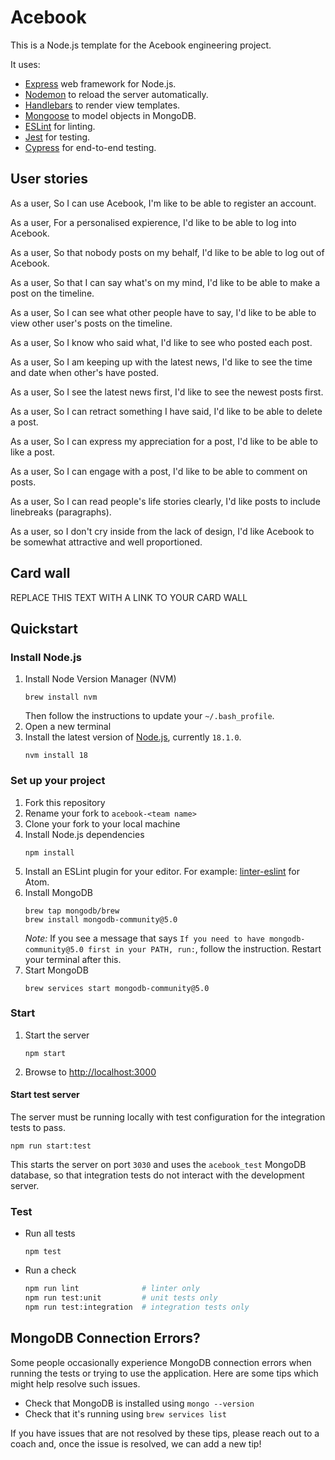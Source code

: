 # Acebook

This is a Node.js template for the Acebook engineering project.

It uses:

- [Express](https://expressjs.com/) web framework for Node.js.
- [Nodemon](https://nodemon.io/) to reload the server automatically.
- [Handlebars](https://handlebarsjs.com/) to render view templates.
- [Mongoose](https://mongoosejs.com) to model objects in MongoDB.
- [ESLint](https://eslint.org) for linting.
- [Jest](https://jestjs.io/) for testing.
- [Cypress](https://www.cypress.io/) for end-to-end testing.

## User stories

As a user,
So I can use Acebook,
I'm like to be able to register an account.

As a user,
For a personalised expierence,
I'd like to be able to log into Acebook.

As a user,
So that nobody posts on my behalf,
I'd like to be able to log out of Acebook.

As a user,
So that I can say what's on my mind,
I'd like to be able to make a post on the timeline.

As a user,
So I can see what other people have to say,
I'd like to be able to view other user's posts on the timeline.

As a user,
So I know who said what,
I'd like to see who posted each post.

As a user,
So I am keeping up with the latest news,
I'd like to see the time and date when other's have posted.

As a user,
So I see the latest news first,
I'd like to see the newest posts first.

As a user,
So I can retract something I have said,
I'd like to be able to delete a post.

As a user,
So I can express my appreciation for a post,
I'd like to be able to like a post.

As a user,
So I can engage with a post,
I'd like to be able to comment on posts.


As a user,
So I can read people's life stories clearly,
I'd like posts to include linebreaks (paragraphs).

As a user,
so I don't cry inside from the lack of design,
I'd like Acebook to be somewhat attractive and well proportioned.


## Card wall

REPLACE THIS TEXT WITH A LINK TO YOUR CARD WALL

## Quickstart

### Install Node.js

1. Install Node Version Manager (NVM)
   ```
   brew install nvm
   ```
   Then follow the instructions to update your `~/.bash_profile`.
2. Open a new terminal
3. Install the latest version of [Node.js](https://nodejs.org/en/), currently `18.1.0`.
   ```
   nvm install 18
   ```

### Set up your project

1. Fork this repository
2. Rename your fork to `acebook-<team name>`
3. Clone your fork to your local machine
4. Install Node.js dependencies
   ```
   npm install
   ```
5. Install an ESLint plugin for your editor. For example: [linter-eslint](https://github.com/AtomLinter/linter-eslint) for Atom.
6. Install MongoDB
   ```
   brew tap mongodb/brew
   brew install mongodb-community@5.0
   ```
   *Note:* If you see a message that says `If you need to have mongodb-community@5.0 first in your PATH, run:`, follow the instruction. Restart your terminal after this.
7. Start MongoDB
   ```
   brew services start mongodb-community@5.0
   ```

### Start

1. Start the server
   ```
   npm start
   ```
2. Browse to [http://localhost:3000](http://localhost:3000)

#### Start test server

The server must be running locally with test configuration for the
integration tests to pass.

```
npm run start:test
```

This starts the server on port `3030` and uses the `acebook_test` MongoDB database,
so that integration tests do not interact with the development server.

### Test

- Run all tests
  ```
  npm test
  ```
- Run a check
  ```bash
  npm run lint              # linter only
  npm run test:unit         # unit tests only
  npm run test:integration  # integration tests only
  ```

## MongoDB Connection Errors?

Some people occasionally experience MongoDB connection errors when running the tests or trying to use the application. Here are some tips which might help resolve such issues.

- Check that MongoDB is installed using `mongo --version`
- Check that it's running using `brew services list`

If you have issues that are not resolved by these tips, please reach out to a coach and, once the issue is resolved, we can add a new tip!
